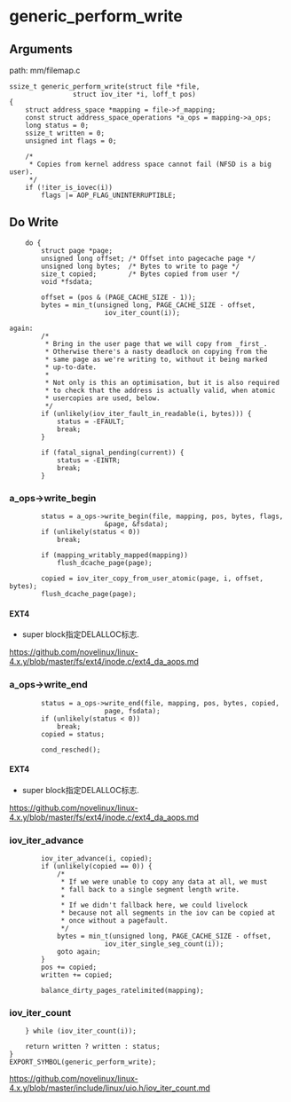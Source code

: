 generic_perform_write
========================================

Arguments
----------------------------------------

path: mm/filemap.c
```
ssize_t generic_perform_write(struct file *file,
                struct iov_iter *i, loff_t pos)
{
    struct address_space *mapping = file->f_mapping;
    const struct address_space_operations *a_ops = mapping->a_ops;
    long status = 0;
    ssize_t written = 0;
    unsigned int flags = 0;

    /*
     * Copies from kernel address space cannot fail (NFSD is a big user).
     */
    if (!iter_is_iovec(i))
        flags |= AOP_FLAG_UNINTERRUPTIBLE;
```

Do Write
----------------------------------------

```
    do {
        struct page *page;
        unsigned long offset; /* Offset into pagecache page */
        unsigned long bytes;  /* Bytes to write to page */
        size_t copied;        /* Bytes copied from user */
        void *fsdata;

        offset = (pos & (PAGE_CACHE_SIZE - 1));
        bytes = min_t(unsigned long, PAGE_CACHE_SIZE - offset,
                        iov_iter_count(i));

again:
        /*
         * Bring in the user page that we will copy from _first_.
         * Otherwise there's a nasty deadlock on copying from the
         * same page as we're writing to, without it being marked
         * up-to-date.
         *
         * Not only is this an optimisation, but it is also required
         * to check that the address is actually valid, when atomic
         * usercopies are used, below.
         */
        if (unlikely(iov_iter_fault_in_readable(i, bytes))) {
            status = -EFAULT;
            break;
        }

        if (fatal_signal_pending(current)) {
            status = -EINTR;
            break;
        }
```

### a_ops->write_begin

```
        status = a_ops->write_begin(file, mapping, pos, bytes, flags,
                        &page, &fsdata);
        if (unlikely(status < 0))
            break;

        if (mapping_writably_mapped(mapping))
            flush_dcache_page(page);

        copied = iov_iter_copy_from_user_atomic(page, i, offset, bytes);
        flush_dcache_page(page);
```

#### EXT4

* super block指定DELALLOC标志.

https://github.com/novelinux/linux-4.x.y/blob/master/fs/ext4/inode.c/ext4_da_aops.md

### a_ops->write_end

```
        status = a_ops->write_end(file, mapping, pos, bytes, copied,
                        page, fsdata);
        if (unlikely(status < 0))
            break;
        copied = status;

        cond_resched();
```

#### EXT4

* super block指定DELALLOC标志.

https://github.com/novelinux/linux-4.x.y/blob/master/fs/ext4/inode.c/ext4_da_aops.md

### iov_iter_advance

```
        iov_iter_advance(i, copied);
        if (unlikely(copied == 0)) {
            /*
             * If we were unable to copy any data at all, we must
             * fall back to a single segment length write.
             *
             * If we didn't fallback here, we could livelock
             * because not all segments in the iov can be copied at
             * once without a pagefault.
             */
            bytes = min_t(unsigned long, PAGE_CACHE_SIZE - offset,
                        iov_iter_single_seg_count(i));
            goto again;
        }
        pos += copied;
        written += copied;

        balance_dirty_pages_ratelimited(mapping);
```

### iov_iter_count

```
    } while (iov_iter_count(i));

    return written ? written : status;
}
EXPORT_SYMBOL(generic_perform_write);
```

https://github.com/novelinux/linux-4.x.y/blob/master/include/linux/uio.h/iov_iter_count.md
